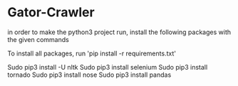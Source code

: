 # Gator-Crawler

in order to make the python3 project run, install the following packages with the given commands

To install all packages, run 'pip install -r requirements.txt'

Sudo pip3 install -U nltk
Sudo pip3 install selenium
Sudo pip3 install tornado
Sudo pip3 install nose
Sudo pip3 install pandas